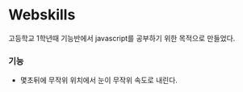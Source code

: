 # Webskills
고등학교 1학년때 기능반에서 javascript를 공부하기 위한 목적으로 만들었다.

### 기능
 - 몇초뒤에 무작위 위치에서 눈이 무작위 속도로 내린다.
